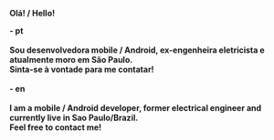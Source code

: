 <b>Olá! / Hello!

  <b>- pt </b><br>
<br> Sou desenvolvedora mobile / Android, ex-engenheira eletricista e atualmente moro em São Paulo.
<br> Sinta-se à vontade para me contatar!<br><br>
  <b>- en </b><br>
<br> I am a mobile / Android developer, former electrical engineer and currently live in Sao Paulo/Brazil.
<br> Feel free to contact me!<br><br>
  
